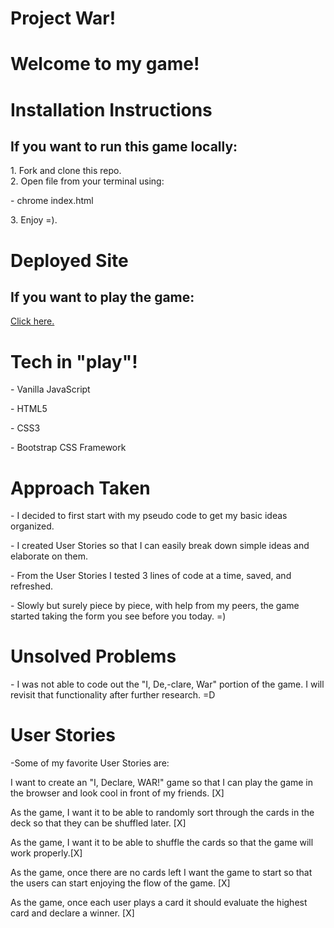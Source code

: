 # Project War!
<h1>Welcome to my game!</h1>

# Installation Instructions

<h2>If you want to run this game locally:</h2>
<div>1. Fork and clone this repo.</div>
<div>2. Open file from your terminal using:
  <p>- chrome index.html</p></div>
<div>3. Enjoy =).</div>

# Deployed Site
<h2>If you want to play the game:</h2>
<a href="http://mkernsncr.github.io/project-war">Click here.</a>

# Tech in "play"!
<p>- Vanilla JavaScript</p>
<p>- HTML5</p>
<p>- CSS3</p>
<p>- Bootstrap CSS Framework</p>

# Approach Taken
<p>- I decided to first start with my pseudo code to get my basic ideas organized.</p>
<p>- I created User Stories so that I can easily break down simple ideas and elaborate on them.</p>
<p>- From the User Stories I tested 3 lines of code at a time, saved, and refreshed.</p>
<p>- Slowly but surely piece by piece, with help from my peers, the game started taking the form you see before you today. =)</p>

# Unsolved Problems
<p>- I was not able to code out the "I, De,-clare, War" portion of the game. I will revisit that functionality after further research. =D</p>

# User Stories
-Some of my favorite User Stories are:
<p>I want to create an "I, Declare, WAR!" game so that I can play the game in the browser and look cool in front of my friends. [X]</p>
<p>As the game, I want it to be able to randomly sort through the cards in the deck so that they can be shuffled later. [X]</p>
<p>As the game, I want it to be able to shuffle the cards so that the game will work properly.[X]</p>
<p>As the game, once there are no cards left I want the game to start so that the users can start enjoying the flow of the game. [X]</p>
<p>As the game, once each user plays a card it should evaluate the highest card and declare a winner. [X]</p>
